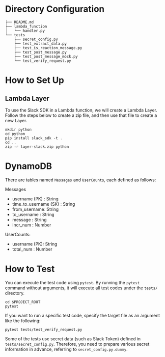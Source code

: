 # Directory Configuration
```
├── README.md
├── lambda_function
│   └── handler.py
└── tests
    ├── secret_config.py
    ├── test_extract_data.py
    ├── test_is_reaction_message.py
    ├── test_post_message.py
    ├── test_post_message_mock.py
    └── test_verify_request.py
```

# How to Set Up

## Lambda Layer

To use the Slack SDK in a Lambda function, we will create a Lambda Layer. Follow the steps below to create a zip file, and then use that file to create a new Layer.

```
mkdir python
cd python
pip install slack_sdk -t .
cd ..
zip -r layer-slack.zip python
```

# DynamoDB
There are tables named `Messages` and `UserCounts`, each defined as follows:

Messages
- username (PK) : String
- time_to_username (SK) : String
- from_username: String
- to_username : String
- message : String
- incr_num : Number

UserCounts:
- username (PK): String
- total_num : Number

# How to Test
You can execute the test code using `pytest`. By running the `pytest` command without arguments, it will execute all test codes under the `tests/` directory.

```
cd $PROJECT_ROOT
pytest
```

If you want to run a specific test code, specify the target file as an argument like the following:

```
pytest tests/test_verify_request.py
```

Some of the tests use secret data (such as Slack Token) defined in `tests/secret_config.py`. Therefore, you need to prepare various secret information in advance, referring to `secret_config.py.dummy`.

